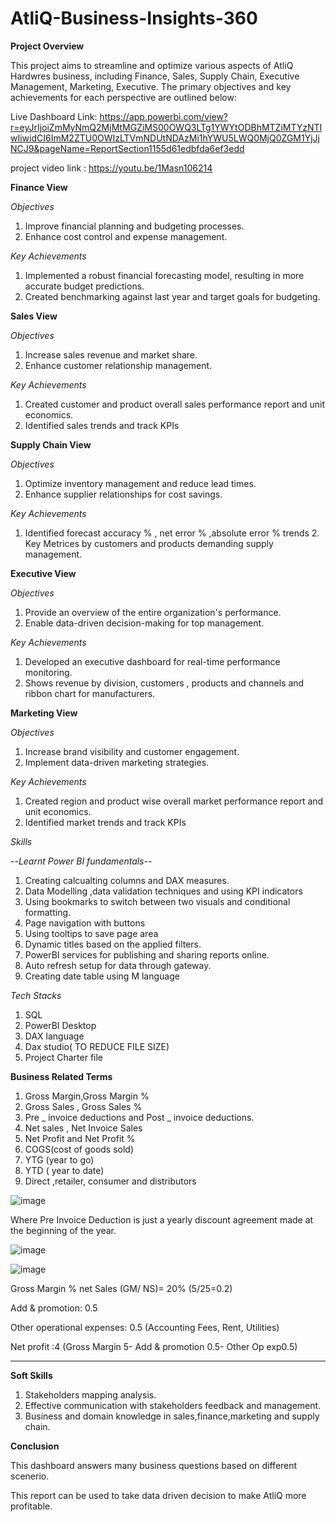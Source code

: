 # AtliQ-Business-Insights-360

**Project Overview**

This project aims to streamline and optimize various aspects of AtliQ Hardwres business, including Finance, Sales, Supply Chain, Executive Management, Marketing, Executive. The primary objectives and key achievements for each perspective are outlined below:

Live Dashboard Link: https://app.powerbi.com/view?r=eyJrIjoiZmMyNmQ2MjMtMGZiMS00OWQ3LTg1YWYtODBhMTZiMTYzNTIwIiwidCI6ImM2ZTU0OWIzLTVmNDUtNDAzMi1hYWU5LWQ0MjQ0ZGM1YjJjNCJ9&pageName=ReportSection1155d61edbfda6ef3edd

project video link : https://youtu.be/1Masn106214

**Finance View**

*Objectives*

1. Improve financial planning and budgeting processes.
2. Enhance cost control and expense management.

*Key Achievements*

1. Implemented a robust financial forecasting model, resulting in more accurate budget predictions.
2. Created benchmarking against last year and target goals for budgeting.

**Sales View**

*Objectives*

1. Increase sales revenue and market share.
2. Enhance customer relationship management.

*Key Achievements*

1. Created customer and product overall sales performance report and unit economics.
2. Identified sales trends and track KPIs

**Supply Chain View**

*Objectives*

1. Optimize inventory management and reduce lead times.
2. Enhance supplier relationships for cost savings.
   
*Key Achievements*

1. Identified forecast accuracy % , net error % ,absolute error % trends 2. Key Metrices by customers and products demanding supply management.

**Executive View**

*Objectives*

1. Provide an overview of the entire organization's performance.
2. Enable data-driven decision-making for top management.

*Key Achievements*

1. Developed an executive dashboard for real-time performance monitoring.
2. Shows revenue by division, customers , products and channels and ribbon chart for manufacturers.

**Marketing View**

*Objectives*

1. Increase brand visibility and customer engagement.
2. Implement data-driven marketing strategies.

*Key Achievements*

1. Created region and product wise overall market performance report and unit economics.
2. Identified market trends and track KPIs

*Skills*

--*Learnt Power BI fundamentals--*

1. Creating calcualting columns and DAX measures.
2. Data Modelling ,data validation techniques and using KPI indicators
3. Using bookmarks to switch between two visuals and conditional formatting.
4. Page navigation with buttons
5. Using tooltips to save page area
6. Dynamic titles based on the applied filters.
7. PowerBI services for publishing and sharing reports online.
8. Auto refresh setup for data through gateway.
9. Creating date table using M language

*Tech Stacks*

1. SQL
2. PowerBI Desktop
3. DAX language
4. Dax studio( TO REDUCE FILE SIZE)
5. Project Charter file

**Business Related Terms**

1. Gross Margin,Gross Margin %
2. Gross Sales , Gross Sales %
3. Pre _ invoice deductions and Post _ invoice deductions.
4. Net sales , Net Invoice Sales
5. Net Profit and Net Profit %
6. COGS(cost of goods sold)
7. YTG (year to go)
8. YTD ( year to date)
9. Direct ,retailer, consumer and distributors

    
![image](https://github.com/alpanakislay/AtliQ-Business-Insights-360/assets/170240674/10d85785-e8fd-4fc7-809f-3623bfb6b003)


Where Pre Invoice Deduction is just a yearly discount agreement made at the beginning of the year.

![image](https://github.com/alpanakislay/AtliQ-Business-Insights-360/assets/170240674/7daa5b5a-90dc-47f9-93cf-92a89c6487d7)

![image](https://github.com/alpanakislay/AtliQ-Business-Insights-360/assets/170240674/c06229e3-baa4-4587-9267-ce09467dde9a)


Gross Margin % net Sales (GM/ NS)= 20%  (5/25=0.2)

Add & promotion: 0.5

Other operational expenses: 0.5	(Accounting Fees, Rent, Utilities)

Net profit	:4	(Gross Margin 5- Add & promotion 0.5- Other Op exp0.5)

---------------------------------------------------------------------------------------------------------------------------------------------------------------------------------
**Soft Skills**
1. Stakeholders mapping analysis.
2. Effective communication with stakeholders feedback and management.
3. Business and domain knowledge in sales,finance,marketing and supply chain.

**Conclusion**

This dashboard answers many business questions based on different scenerio.

This report can be used to take data driven decision to make AtliQ more profitable.
